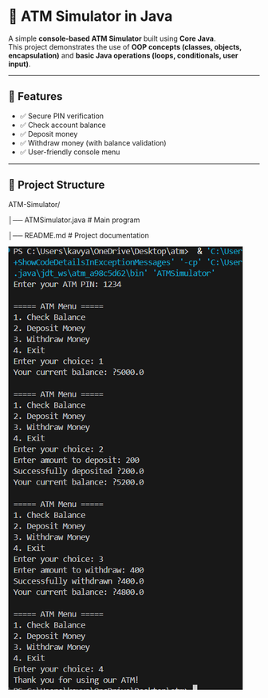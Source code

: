 # 🏦 ATM Simulator in Java

A simple **console-based ATM Simulator** built using **Core Java**.  
This project demonstrates the use of **OOP concepts (classes, objects, encapsulation)** and **basic Java operations (loops, conditionals, user input)**.  

---

## 🚀 Features
- ✅ Secure PIN verification  
- ✅ Check account balance  
- ✅ Deposit money  
- ✅ Withdraw money (with balance validation)  
- ✅ User-friendly console menu  

---

## 📂 Project Structure
ATM-Simulator/

│── ATMSimulator.java # Main program

│── README.md # Project documentation

![ATM Output](https://github.com/Kavya123k/ATM-Simulator/blob/main/Screenshot%202025-08-25%20114128.png)
